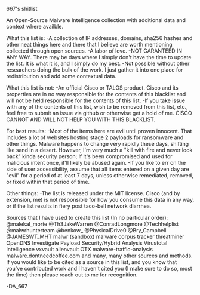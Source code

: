 667's shitlist

An Open-Source Malware Intelligence collection with additional data and context where availble.

What this list is:
-A collection of IP addresses, domains, sha256 hashes and other neat things here and there that I believe are worth mentioning collected through open sources.
-A labor of love.
-NOT GARANTEED IN ANY WAY. There may be days where I simply don't have the time to update the list. It is what it is, and I simply do my best.
-Not possible without other researchers doing the bulk of the work. I just gather it into one place for redistribution and add some contextual data.

What this list is not:
-An official Cisco or TALOS product. Cisco and its properties are in no way responsible for the contents of this blacklist and will not be held responsible for the contents of this list.
-If you take issue with any of the contents of this list, wish to be removed from this list, etc., feel free to submit an issue via github or otherwise get a hold of me. CISCO CANNOT AND WILL NOT HELP YOU WITH THIS BLACKLIST.

For best results:
-Most of the items here are evil until proven innocent. That includes a lot of websites hosting stage 2 payloads for ransomware and other things. Malware happens to change very rapidly these days, shifting like sand in a desert. However, I'm very much a "kill with fire and never look back" kinda security person; if it's been compromised and used for malicious intent once, it'll likely be abused again. 
-If you like to err on the side of user accessibility, assume that all items entered on a given day are "evil" for a period of at least 7 days, unless otherwise remediated, removed, or fixed within that period of time.

Other things:
-The list is released under the MIT license. Cisco (and by extension, me) is not responsible for how you consume this data in any way, or if the list results in fiery post taco-bell network diarrhea.

Sources that I have used to create this list (In no particular order):
@malekal_morte
@Th3JakeWarren
@ConradLongmore
@Techhelplist
@malwrhunterteam
@benkow_
@PhysicalDrive0
@Bry_Campbell
@JAMESWT_MHT
malwr (sandbox)
malware corpus tracker
threatminer
OpenDNS Investigate
Payload Security/Hybrid Analysis
Virustotal Intelligence
vxvault
alienvault OTX
malware-traffic-analysis
malware.dontneedcoffee.com
and many, many other sources and methods.
If you would like to be cited as a source in this list, and you know that you've contributed work and I haven't cited you (I make sure to do so, most the time) then please reach out to me for recognition.

-DA_667